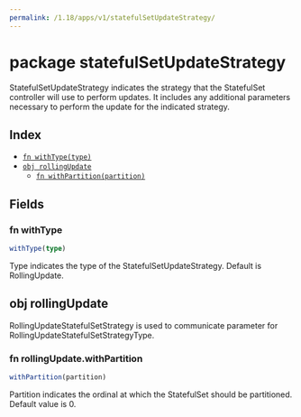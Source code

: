 ```yaml
---
permalink: /1.18/apps/v1/statefulSetUpdateStrategy/
---
```


# package statefulSetUpdateStrategy

StatefulSetUpdateStrategy indicates the strategy that the StatefulSet controller will use to perform updates. It includes any additional parameters necessary to perform the update for the indicated strategy.

## Index

* [`fn withType(type)`](#fn-withtype)
* [`obj rollingUpdate`](#obj-rollingupdate)
  * [`fn withPartition(partition)`](#fn-rollingupdatewithpartition)

## Fields

### fn withType

```ts
withType(type)
```

Type indicates the type of the StatefulSetUpdateStrategy. Default is RollingUpdate.

## obj rollingUpdate

RollingUpdateStatefulSetStrategy is used to communicate parameter for RollingUpdateStatefulSetStrategyType.

### fn rollingUpdate.withPartition

```ts
withPartition(partition)
```

Partition indicates the ordinal at which the StatefulSet should be partitioned. Default value is 0.